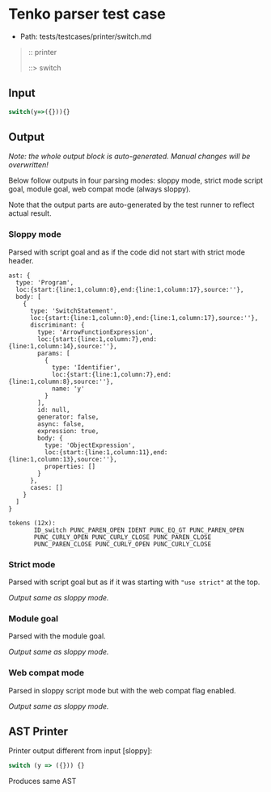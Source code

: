 # Tenko parser test case

- Path: tests/testcases/printer/switch.md

> :: printer
>
> ::> switch
>
> 

## Input

`````js
switch(y=>({})){}
`````

## Output

_Note: the whole output block is auto-generated. Manual changes will be overwritten!_

Below follow outputs in four parsing modes: sloppy mode, strict mode script goal, module goal, web compat mode (always sloppy).

Note that the output parts are auto-generated by the test runner to reflect actual result.

### Sloppy mode

Parsed with script goal and as if the code did not start with strict mode header.

`````
ast: {
  type: 'Program',
  loc:{start:{line:1,column:0},end:{line:1,column:17},source:''},
  body: [
    {
      type: 'SwitchStatement',
      loc:{start:{line:1,column:0},end:{line:1,column:17},source:''},
      discriminant: {
        type: 'ArrowFunctionExpression',
        loc:{start:{line:1,column:7},end:{line:1,column:14},source:''},
        params: [
          {
            type: 'Identifier',
            loc:{start:{line:1,column:7},end:{line:1,column:8},source:''},
            name: 'y'
          }
        ],
        id: null,
        generator: false,
        async: false,
        expression: true,
        body: {
          type: 'ObjectExpression',
          loc:{start:{line:1,column:11},end:{line:1,column:13},source:''},
          properties: []
        }
      },
      cases: []
    }
  ]
}

tokens (12x):
       ID_switch PUNC_PAREN_OPEN IDENT PUNC_EQ_GT PUNC_PAREN_OPEN
       PUNC_CURLY_OPEN PUNC_CURLY_CLOSE PUNC_PAREN_CLOSE
       PUNC_PAREN_CLOSE PUNC_CURLY_OPEN PUNC_CURLY_CLOSE
`````

### Strict mode

Parsed with script goal but as if it was starting with `"use strict"` at the top.

_Output same as sloppy mode._

### Module goal

Parsed with the module goal.

_Output same as sloppy mode._

### Web compat mode

Parsed in sloppy script mode but with the web compat flag enabled.

_Output same as sloppy mode._

## AST Printer

Printer output different from input [sloppy]:

````js
switch (y => ({})) {}
````

Produces same AST
